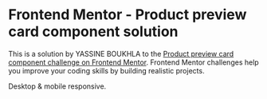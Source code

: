 # Frontend Mentor - Product preview card component solution

This is a solution by YASSINE BOUKHLA to the [Product preview card component challenge on Frontend Mentor](https://www.frontendmentor.io/challenges/product-preview-card-component-GO7UmttRfa). Frontend Mentor challenges help you improve your coding skills by building realistic projects.

Desktop & mobile responsive.
